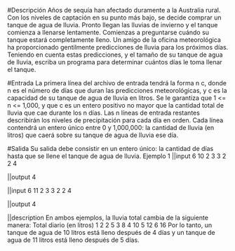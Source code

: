 #Descripción
Años de sequía han afectado duramente a la Australia rural. Con los niveles de captación en su punto más bajo, se decide comprar un tanque de agua de lluvia. Pronto llegan las lluvias de invierno y el tanque comienza a llenarse lentamente. 
Comienzas a preguntarse cuándo su tanque estará completamente lleno. Un amigo de la oficina meteorológica ha proporcionado gentilmente predicciones de lluvia para los próximos días. Teniendo en cuenta estas predicciones, y el tamaño de su tanque de agua de lluvia, escriba un programa para determinar cuántos días le toma llenar el tanque.

#Entrada
La primera línea del archivo de entrada tendrá la forma n c, donde n es el número de días que duran las predicciones meteorológicas, y c es la capacidad de su tanque de agua de lluvia en litros. Se le garantiza que 1 <= n <= 1,000, y que c es un entero positivo no mayor que la cantidad total de lluvia que cae durante los n días.
Las n líneas de entrada restantes describirán los niveles de precipitación para cada día en orden. Cada línea contendrá un entero único entre 0 y 1,000,000: la cantidad de lluvia (en litros) que caerá sobre su tanque de agua de lluvia ese día.

#Salida
Su salida debe consistir en un entero único: la cantidad de días hasta que se llene el tanque de agua de lluvia.
Ejemplo 1
||input 
6  10
2
3
3
2
2
4

||output 
4

||input 
6  11
2
3
3
2
2
4

||output 
4

||description
En ambos ejemplos, la lluvia total cambia de la siguiente manera:
Total diario (en litros)
1     2
2     5
3      8
4     10
5     12
6     16
Por lo tanto, un tanque de agua de 10 litros está lleno después de 4 días y un tanque de agua de 11 litros está lleno después de 5 días.
